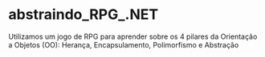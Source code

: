 # abstraindo_RPG_.NET
Utilizamos um jogo de RPG para aprender sobre os 4 pilares da Orientação a Objetos (OO): Herança, Encapsulamento, Polimorfismo e Abstração
